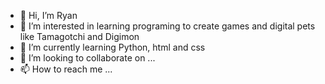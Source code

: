 - 👋 Hi, I’m Ryan
- 👀 I’m interested in learning programing to create games and digital pets like Tamagotchi and Digimon
- 🌱 I’m currently learning Python, html and css
- 💞️ I’m looking to collaborate on ...
- 📫 How to reach me ...

<!---
Retro-Coyote/Retro-Coyote is a ✨ special ✨ repository because its `README.md` (this file) appears on your GitHub profile.
You can click the Preview link to take a look at your changes.
--->
